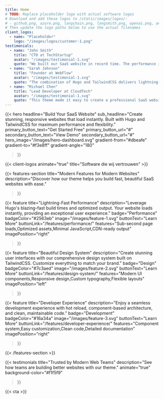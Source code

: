 ```yaml
---
title: Home
# TODO: Replace placeholder logo with actual software logos
# Download and add these logos to /static/images/logos/:
# - github.png, azure.png, langchain.png, langsmith.png, openai.png, anthropic.png
# Then update the logo paths below to use the actual filenames
client_logos:
  - name: "Placeholder"
    logo: "/images/logos/customer-1.png"
testimonials:
  - name: "John Smith"
    title: "CTO at TechStartup"
    avatar: "/images/testimonial-1.svg"
    quote: "We built our SaaS website in record time. The performance is incredible, and our users love the modern, clean design."
  - name: "Sarah Johnson"
    title: "Founder at WebFlow"
    avatar: "/images/testimonial-1.svg"
    quote: "The combination of Hugo and TailwindCSS delivers lightning-fast performance. Our website loads instantly, which has significantly improved our conversion rates."
  - name: "Michael Chen"
    title: "Lead Developer at CloudTech"
    avatar: "/images/testimonial-1.svg"
    quote: "This theme made it easy to create a professional SaaS website. The build times are incredibly fast, and the code is clean and maintainable."
---
```


{{< hero 
    headline="Build Your SaaS Website"
    sub_headline="Create stunning, responsive websites that load instantly. Built with Hugo and TailwindCSS for maximum performance and flexibility."
    primary_button_text="Get Started Free"
    primary_button_url="#"
    secondary_button_text="View Demo"
    secondary_button_url="#"
    hero_image="/images/hero-dashboard.svg"
    gradient-from="#dbeafe"
    gradient-to="#f3e8ff"
    gradient-angle="180"
>}}

{{< client-logos animate="true" title="Software die wij vertrouwen" >}}

{{< features-section 
    title="Modern Features for Modern Websites"
    description="Discover how our theme helps you build fast, beautiful SaaS websites with ease."
>}}

{{< feature
    title="Lightning-Fast Performance"
    description="Leverage Hugo's blazing-fast build times and optimized output. Your website loads instantly, providing an exceptional user experience."
    badge="Performance"
    badgeColor="#2563eb"
    image="/images/feature-1.svg"
    buttonText="Learn More"
    buttonLink="/features/performance/"
    features="Sub-second page loads,Optimized assets,Minimal JavaScript,CDN-ready output"
    imagePosition="right"
>}}

{{< feature
    title="Beautiful Design System"
    description="Create stunning user interfaces with our comprehensive design system built on TailwindCSS. Customize everything to match your brand."
    badge="Design"
    badgeColor="#7c3aed"
    image="/images/feature-2.svg"
    buttonText="Learn More"
    buttonLink="/features/design-system/"
    features="Modern UI components,Responsive design,Custom typography,Flexible layouts"
    imagePosition="left"
>}}

{{< feature
    title="Developer Experience"
    description="Enjoy a seamless development experience with hot reload, component-based architecture, and clean, maintainable code."
    badge="Development"
    badgeColor="#16a34a"
    image="/images/feature-3.svg"
    buttonText="Learn More"
    buttonLink="/features/developer-experience/"
    features="Component system,Easy customization,Clean code,Detailed documentation"
    imagePosition="right"
>}}

{{< /features-section >}}

{{< testimonials 
    title="Trusted by Modern Web Teams"
    description="See how teams are building better websites with our theme."
    animate="true"
    background-color="#f1f5f9"
>}}

{{< cta >}}
